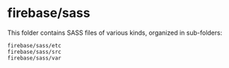 # firebase/sass

This folder contains SASS files of various kinds, organized in sub-folders:

    firebase/sass/etc
    firebase/sass/src
    firebase/sass/var
